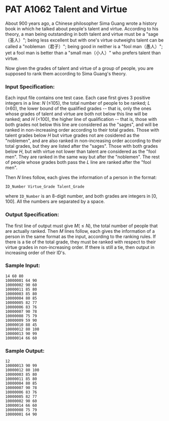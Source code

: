 # PAT A1062 Talent and Virtue

About 900 years ago, a Chinese philosopher Sima Guang wrote a history book in which he talked about people's talent and virtue. According to his theory, a man being outstanding in both talent and virtue must be a "sage（圣人）"; being less excellent but with one's virtue outweighs talent can be called a "nobleman（君子）"; being good in neither is a "fool man（愚人）"; yet a fool man is better than a "small man（小人）" who prefers talent than virtue.

Now given the grades of talent and virtue of a group of people, you are supposed to rank them according to Sima Guang's theory.

### Input Specification:

Each input file contains one test case. Each case first gives 3 positive integers in a line: $N$ (≤105), the total number of people to be ranked; $L$ (≥60), the lower bound of the qualified grades -- that is, only the ones whose grades of talent and virtue are both not below this line will be ranked; and $H$ (<100), the higher line of qualification -- that is, those with both grades not below this line are considered as the "sages", and will be ranked in non-increasing order according to their total grades. Those with talent grades below $H$ but virtue grades not are cosidered as the "noblemen", and are also ranked in non-increasing order according to their total grades, but they are listed after the "sages". Those with both grades below $H$, but with virtue not lower than talent are considered as the "fool men". They are ranked in the same way but after the "noblemen". The rest of people whose grades both pass the $L$ line are ranked after the "fool men".

Then $N$ lines follow, each gives the information of a person in the format:

```
ID_Number Virtue_Grade Talent_Grade
```

where `ID_Number` is an 8-digit number, and both grades are integers in [0, 100]. All the numbers are separated by a space.

### Output Specification:

The first line of output must give $M (≤N$), the total number of people that are actually ranked. Then $M$ lines follow, each gives the information of a person in the same format as the input, according to the ranking rules. If there is a tie of the total grade, they must be ranked with respect to their virtue grades in non-increasing order. If there is still a tie, then output in increasing order of their ID's.

### Sample Input:

```in
14 60 80
10000001 64 90
10000002 90 60
10000011 85 80
10000003 85 80
10000004 80 85
10000005 82 77
10000006 83 76
10000007 90 78
10000008 75 79
10000009 59 90
10000010 88 45
10000012 80 100
10000013 90 99
10000014 66 60
```

### Sample Output:

```out
12
10000013 90 99
10000012 80 100
10000003 85 80
10000011 85 80
10000004 80 85
10000007 90 78
10000006 83 76
10000005 82 77
10000002 90 60
10000014 66 60
10000008 75 79
10000001 64 90
```
